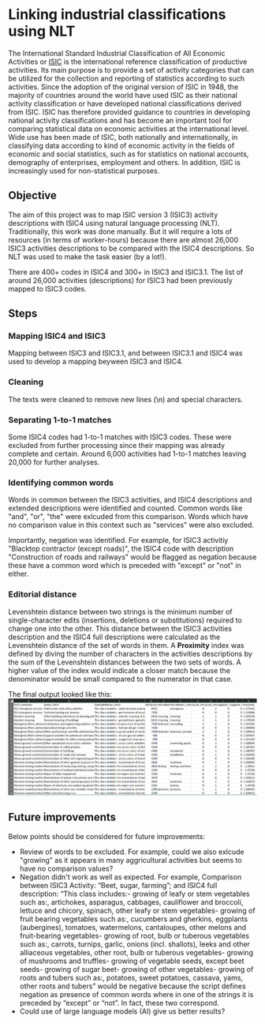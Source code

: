 # Linking industrial classifications using NLT
The International Standard Industrial Classification of All Economic Activities or [ISIC](https://unstats.un.org/unsd/classifications/Econ/isic) is the international reference classification of productive activities. Its main purpose is to provide a set of activity categories that can be utilized for the collection and reporting of statistics according to such activities. Since the adoption of the original version of ISIC in 1948, the majority of countries around the world have used ISIC as their national activity classification or have developed national classifications derived from ISIC. ISIC has therefore provided guidance to countries in developing national activity classifications and has become an important tool for comparing statistical data on economic activities at the international level. Wide use has been made of ISIC, both nationally and internationally, in classifying data according to kind of economic activity in the fields of economic and social statistics, such as for statistics on national accounts, demography of enterprises, employment and others. In addition, ISIC is increasingly used for non-statistical purposes.

## Objective
The aim of this project was to map ISIC version 3 (ISIC3) activity descriptions with ISIC4 using natural language processing (NLT). Traditionally, this work was done manually. But it will require a lots of resources (in terms of worker-hours) because there are almost 26,000 ISIC3 activities descriptions to be compared with the ISIC4 descriptions. So NLT was used to make the task easier (by a lot!).

There are 400+ codes in ISIC4 and 300+ in ISIC3 and ISIC3.1. The list of around 26,000 activities (descriptions) for ISIC3 had been previously mapped to ISIC3 codes.

## Steps
### Mapping ISIC4 and ISIC3
Mapping between ISIC3 and ISIC3.1, and between ISIC3.1 and ISIC4 was used to develop a mapping beyween ISIC3 and ISIC4.

### Cleaning
The texts were cleaned to remove new lines (\n) and special characters.

### Separating 1-to-1 matches
Some ISIC4 codes had 1-to-1 matches with ISIC3 codes. These were excluded from further processing since their mapping was already complete and certain. Around 6,000 activities had 1-to-1 matches leaving 20,000 for further analyses.

### Identifying common words
Words in common between the ISIC3 activities, and ISIC4 descriptions and extended descriptions were identified and counted. Common words like "and", "or", "the" were exlcuded from this comparison. Words which have no comparison value in this context such as "services" were also excluded.

Importantly, negation was identified. For example, for ISIC3 activitiy "Blacktop contractor (except roads)", the ISIC4 code with description "Construction of roads and railways" would be flagged as negation because these have a common word which is preceded with "except" or "not" in either.

### Editorial distance
Levenshtein distance between two strings is the minimum number of single-character edits (insertions, deletions or substitutions) required to change one into the other. This distance between the ISIC3 activities description and the ISIC4 full descriptions were calculated as the Levenshtein distance of the set of words in them. A **Proximity** index was defined by diving the number of characters in the activities descriptions by the sum of the Levenshtein distances between the two sets of words. A higher value of the index would indicate a closer match because the denominator would be small compared to the numerator in that case.

The final output looked like this:
![final table](images/output.PNG)

## Future improvements
Below points should be considered for future improvements:
- Review of words to be excluded. For example, could we also exlcude "growing" as it appears in many aggricultural activities but seems to have no comparison values?
- Negation didn't work as well as expected. For example, Comparison between ISIC3 Activity:
“Beet, sugar, farming”;
and ISIC4 full description:
“This class includes:- growing of leafy or stem vegetables such as:, artichokes, asparagus, cabbages, cauliflower and broccoli, lettuce and chicory, spinach, other leafy or stem vegetables- growing of fruit bearing vegetables such as:, cucumbers and gherkins, eggplants (aubergines), tomatoes, watermelons, cantaloupes, other melons and fruit-bearing vegetables- growing of root, bulb or tuberous vegetables such as:, carrots, turnips, garlic, onions (incl. shallots), leeks and other alliaceous vegetables, other root, bulb or tuberous vegetables- growing of mushrooms and truffles- growing of vegetable seeds, except beet seeds- growing of sugar beet- growing of other vegetables- growing of roots and tubers such as:, potatoes, sweet potatoes, cassava, yams, other roots and tubers”
would be negative because the script defines negation as presence of common words where in one of the strings it is preceded by “except” or “not”.
In fact, these two correspond.
- Could use of large language models (AI) give us better results?

